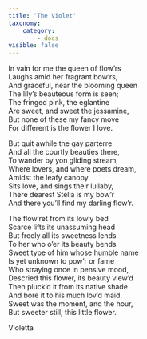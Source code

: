 ```yaml
---
title: 'The Violet'
taxonomy:
    category:
        - docs
visible: false
---
```


In vain for me the queen of flow’rs  
Laughs amid her fragrant bow’rs,  
And graceful, near the blooming queen  
The lily’s beauteous form is seen;  
The fringed pink, the eglantine  
Are sweet, and sweet the jessamine,  
But none of these my fancy move  
For different is the flower I love.  
  
But quit awhile the gay parterre  
And all the courtly beauties there,  
To wander by yon gliding stream,  
Where lovers, and where poets dream,  
Amidst the leafy canopy  
Sits love, and sings their lullaby,  
There dearest Stella is my bow’r  
And there you’ll find my darling flow’r.  
  
The flow’ret from its lowly bed  
Scarce lifts its unassuming head  
But freely all its sweetness lends  
To her who o’er its beauty bends  
Sweet type of him whose humble name  
Is yet unknown to pow’r or fame  
Who straying once in pensive mood,  
Descried this flower, its beauty view’d  
Then pluck’d it from its native shade  
And bore it to his much lov’d maid.  
Sweet was the moment, and the hour,  
But sweeter still, this little flower.  
  
Violetta